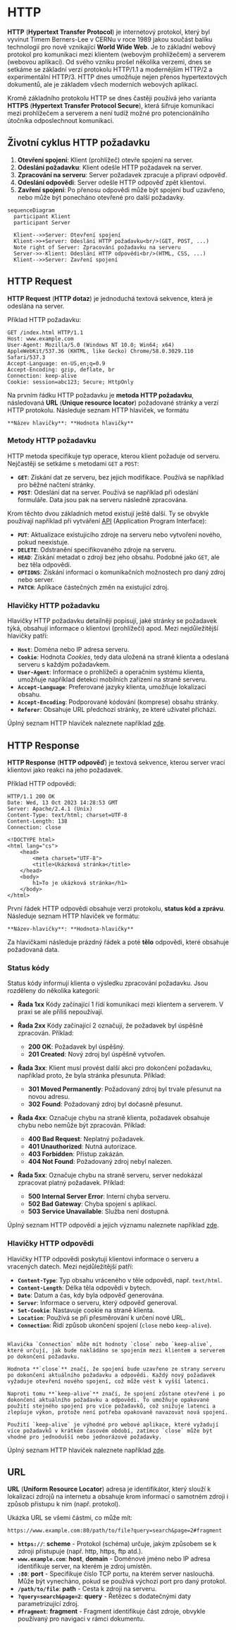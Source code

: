 HTTP
====

**HTTP** (**Hypertext Transfer Protocol**) je internetový protokol, který byl vyvinut Timem Berners-Lee v CERNu v roce 1989 jakou součást balíku technologií pro nově vznikající **World Wide Web**. Je to základní webový protokol pro komunikaci mezi klientem (webovým prohlížečem) a serverem (webovou aplikací). Od svého vzniku prošel několika verzemi, dnes se setkáme se základní verzí protokolu HTTP/1.1 a modernějším HTTP/2 a experimentální HTTP/3. HTTP dnes umožňuje nejen přenos hypertextových dokumentů, ale je základem všech moderních webových aplikací.

Kromě základního protokolu HTTP se dnes častěji používá jeho varianta **HTTPS** (**Hypertext Transfer Protocol Secure**), která šifruje komunikaci mezi prohlížečem a serverem a není tudíž možné pro potencionálního útočníka odposlechnout komunikaci.


Životní cyklus HTTP požadavku
-----------------------------

1. **Otevření spojení**: Klient (prohlížeč) otevře spojení na server.
2. **Odeslání požadavku**: Klient odešle HTTP požadavek na server.
3. **Zpracování na serveru**: Server požadavek zpracuje a připraví odpověď.
4. **Odeslání odpovědi**: Server odešle HTTP odpověď zpět klientovi.
5. **Zavření spojení**: Po přenosu odpovědi může být spojení buď uzavřeno, nebo může být ponecháno otevřené pro další požadavky.

```{mermaid}
sequenceDiagram
  participant Klient
  participant Server

  Klient-->>Server: Otevření spojení
  Klient->>+Server: Odeslání HTTP požadavku<br/>(GET, POST, ...)
  Note right of Server: Zpracování požadavku na serveru
  Server->>-Klient: Odeslání HTTP odpovědi<br/>(HTML, CSS, ...)
  Klient-->>Server: Zavření spojení
```


HTTP Request
------------

**HTTP Request** (**HTTP dotaz**) je jednoduchá textová sekvence, která je odeslána na server.

Příklad HTTP požadavku:

```http
GET /index.html HTTP/1.1
Host: www.example.com
User-Agent: Mozilla/5.0 (Windows NT 10.0; Win64; x64) AppleWebKit/537.36 (KHTML, like Gecko) Chrome/58.0.3029.110 Safari/537.3
Accept-Language: en-US,en;q=0.9
Accept-Encoding: gzip, deflate, br
Connection: keep-alive
Cookie: session=abc123; Secure; HttpOnly
```

Na prvním řádku HTTP požadavku je **metoda HTTP požadavku**, následovaná **URL** (**Unique resource locator**) požadované stránky a verzí HTTP protokolu. Následuje seznam HTTP hlaviček, ve formátu


`**Název hlavičky**: **Hodnota hlavičky**`

### Metody HTTP požadavku

HTTP metoda specifikuje typ operace, kterou klient požaduje od serveru. Nejčastěji se setkáme s metodami `GET` a `POST`:

- **`GET`**: Získání dat ze serveru, bez jejich modifikace. Používá se například pro běžné načtení stránky.
- **`POST`**: Odeslání dat na server. Používá se například při odeslání formuláře. Data jsou pak na serveru následně zpracována.

Krom těchto dvou základních metod existují ještě další. Ty se obvykle používají například při vytváření [API](https://en.wikipedia.org/wiki/API) (Application Program Interface):

- **`PUT`**: Aktualizace existujícího zdroje na serveru nebo vytvoření nového, pokud neexistuje.
- **`DELETE`**: Odstranění specifikovaného zdroje na serveru.
- **`HEAD`**: Získání metadat o zdroji bez jeho obsahu. Podobné jako `GET`, ale bez těla odpovědi.
- **`OPTIONS`**: Získání informací o komunikačních možnostech pro daný zdroj nebo server.
- **`PATCH`**: Aplikace částečných změn na existující zdroj.

### Hlavičky HTTP požadavku

Hlavičky HTTP požadavku detailněji popisují, jaké stránky se požadavek týká, obsahují informace o klientovi (prohlížeči) apod. Mezi nejdůležitější hlavičky patří:

- **`Host`**: Doména nebo IP adresa serveru.
- **`Cookie`**: Hodnota *Cookies*, tedy data uložená na straně klienta a odeslaná serveru s každým požadavkem.
- **`User-Agent`**: Informace o prohlížeči a operačním systému klienta, umožňuje například detekci mobilních zařízení na straně serveru.
- **`Accept-Language`**: Preferované jazyky klienta, umožňuje lokalizaci obsahu.
- **`Accept-Encoding`**: Podporované kódování (komprese) obsahu stránky.
- **`Referer`**: Obsahuje URL předchozí stránky, ze které uživatel přichází.

Úplný seznam HTTP hlaviček naleznete například [zde](https://developer.mozilla.org/en-US/docs/Web/HTTP/Headers).

HTTP Response
-------------

**HTTP Response** (**HTTP odpověď**) je textová sekvence, kterou server vrací klientovi jako reakci na jeho požadavek.

Příklad HTTP odpovědi:

```http
HTTP/1.1 200 OK
Date: Wed, 13 Oct 2023 14:28:53 GMT
Server: Apache/2.4.1 (Unix)
Content-Type: text/html; charset=UTF-8
Content-Length: 138
Connection: close

<!DOCTYPE html>
<html lang="cs">
    <head>
        <meta charset="UTF-8">
        <title>Ukázková stránka</title>
    </head>
    <body>
        h1>To je ukázková stránka</h1>
    </body>
</html>
```

První řádek HTTP odpovědi obsahuje verzi protokolu, **status kód a zprávu**. Následuje seznam HTTP hlaviček ve formátu:

`**Název-hlavičky**: **Hodnota-hlavičky**`

Za hlavičkami následuje prázdný řádek a poté **tělo** odpovědi, které obsahuje požadovaná data.

### Status kódy

Status kódy informují klienta o výsledku zpracování požadavku. Jsou rozděleny do několika kategorií:

- **Řada 1xx** Kódy začínající 1 řídí komunikaci mezi klientem a serverem. V praxi se ale příliš nepoužívají.

- **Řada 2xx** Kódy začínající 2 označují, že požadavek byl úspěšně zpracován.
    Příklad:
  - **200 OK**: Požadavek byl úspěšný.
  - **201 Created**: Nový zdroj byl úspěšně vytvořen.

- **Řada 3xx**: Klient musí provést další akci pro dokončení požadavku, například proto, že byla stránka přesunuta.
    Příklad:
  - **301 Moved Permanently**: Požadovaný zdroj byl trvale přesunut na novou adresu.
  - **302 Found**: Požadovaný zdroj byl dočasně přesunut.

- **Řada 4xx**: Označuje chybu na straně klienta, požadavek obsahuje chybu nebo nemůže být zpracován.
    Příklad:
  - **400 Bad Request**: Neplatný požadavek.
  - **401 Unauthorized**: Nutná autorizace.
  - **403 Forbidden**: Přístup zakázán.
  - **404 Not Found**: Požadovaný zdroj nebyl nalezen.

- **Řada 5xx**: Označuje chybu na straně serveru, server nedokázal zpracovat platný požadavek.
    Příklad:
  - **500 Internal Server Error**: Interní chyba serveru.
  - **502 Bad Gateway**: Chyba spojení s aplikací.
  - **503 Service Unavailable**: Služba není dostupná.

Úplný seznam HTTP odpovědí a jejich významu naleznete například [zde](https://developer.mozilla.org/en-US/docs/Web/HTTP/Status).

### Hlavičky HTTP odpovědi

Hlavičky HTTP odpovědi poskytují klientovi informace o serveru a vracených datech. Mezi nejdůležitější patří:

- **`Content-Type`**: Typ obsahu vráceného v těle odpovědi, např. `text/html`.
- **`Content-Length`**: Délka těla odpovědi v bytech.
- **`Date`**: Datum a čas, kdy byla odpověď generována.
- **`Server`**: Informace o serveru, který odpověď generoval.
- **`Set-Cookie`**: Nastavuje cookie na straně klienta.
- **`Location`**: Používá se při přesměrování k určení nové URL.
- **`Connection`**: Řídí způsob ukončení spojení (`close` nebo `keep-alive`).


```{note} Ukončit nebo držet při životě?

Hlavička `Connection` může mít hodnoty `close` nebo `keep-alive`, které určují, jak bude nakládáno se spojením mezi klientem a serverem po dokončení požadavku.

Hodnota **`close`** značí, že spojení bude uzavřeno ze strany serveru po dokončení aktuálního požadavku a odpovědi. Každý nový požadavek vyžaduje otevření nového spojení, což může vést k vyšší latenci.

Naproti tomu **`keep-alive`** značí, že spojení zůstane otevřené i po dokončení aktuálního požadavku a odpovědi. To umožňuje opakované použití stejného spojení pro více požadavků, což snižuje latenci a zlepšuje výkon, protože není potřeba opakovaně navazovat nová spojení.

Použití `keep-alive` je výhodné pro webové aplikace, které vyžadují více požadavků v krátkém časovém období, zatímco `close` může být vhodné pro jednodušší nebo jednorázové požadavky.
```

Úplný seznam HTTP hlaviček naleznete například [zde](https://developer.mozilla.org/en-US/docs/Web/HTTP/Headers).

URL
---

**URL** (**Uniform Resource Locator**) adresa je identifikátor, který slouží k lokalizaci zdrojů na internetu a obsahuje krom informací o samotném zdroji i způsob přístupu k nim (např. protokol).

Ukázka URL se všemi částmi, co může mít:

```
https://www.example.com:80/path/to/file?query=search&page=2#fragment
```

- **`https://`**: **scheme** - Protokol (schéma) určuje, jakým způsobem se k zdroji přistupuje (např. http, https, ftp atd.).
- **`www.example.com`**: **host**, **domain** - Doménové jméno nebo IP adresa identifikuje server, na kterém je zdroj umístěn.
- **`:80`**: **port** - Specifikuje číslo TCP portu, na kterém server naslouchá. Může být vynecháno, pokud se používá výchozí port pro daný protokol.
- **`/path/to/file`**: **path** - Cesta k zdroji na serveru.
- **`?query=search&page=2`**: **query** - Řetězec s dodatečnými daty parametrizující zdroj. 
- **`#fragment`**: **fragment** - Fragment identifikuje část zdroje, obvykle používaný pro navigaci v rámci dokumentu.

